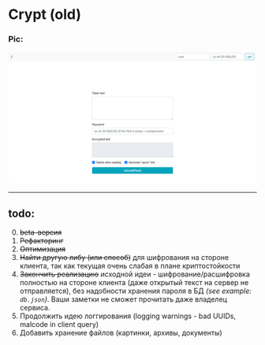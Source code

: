 # Crypt (old)


### Pic:
![](README.png)

---

## todo:


0. ~~beta-версия~~
1. ~~Рефакторинг~~
2. ~~Оптимизация~~
3. ~~Найти другую либу (или способ)~~ для шифрования на стороне клиента, так как текущая очень слабая в плане криптостойкости
4. ~~Закончить реализацию~~ исходной идеи - шифрование/расшифровка полностью на стороне клиента (даже открытый текст на сервер не отправляется), без надобности хранения пароля в БД *(see example: `db.json`)*. Ваши заметки не сможет прочитать даже владелец сервиса.
5. Продолжить идею логгирования (logging warnings - bad UUIDs, malcode in client query)
5. Добавить хранение файлов (картинки, архивы, документы)

